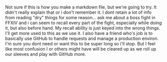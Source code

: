 Not sure if this is how you make a markdown file, but we're going to try. It didn't really explain that or i don't remember it.
I dont retain a lot of info from reading "dry" things for some reason... ask me about a boss fight in FFXIV and i can seem to recall every part of the fight, especially while doing it, but also before hand.
My recall ability is just keyed into the wrong things. I'll get more used to this as we use it. I also have a friend who's job is to basically use GitHub to handle requests and manage a production environ.
I'm sure you dont need or want this to be super long so i'll stop. But I feel like most confusion I or others might have will be cleared up as we roll up our sleeves and play with GitHub more.
